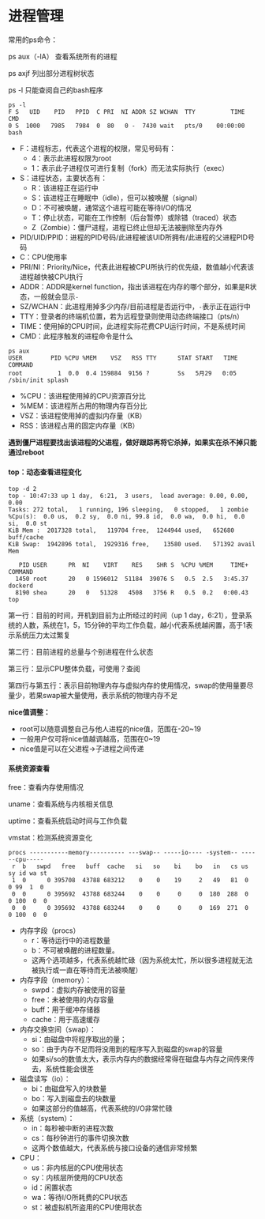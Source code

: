 # 进程管理

常用的ps命令：

ps aux（-lA）	查看系统所有的进程

ps axjf			列出部分进程树状态

ps -l				只能查阅自己的bash程序

```
ps -l
F S   UID    PID   PPID  C PRI  NI ADDR SZ WCHAN  TTY          TIME CMD
0 S  1000   7985   7984  0  80   0 -  7430 wait   pts/0    00:00:00 bash
```

- F：进程标志，代表这个进程的权限，常见号码有：
  - 4：表示此进程权限为root
  - 1：表示此子进程仅可进行复制（fork）而无法实际执行（exec）
- S：进程状态，主要状态有：
  - R：该进程正在运行中
  - S：该进程正在睡眠中（idle），但可以被唤醒（signal）
  - D：不可被唤醒，通常这个进程可能在等待I/O的情况
  - T：停止状态，可能在工作控制（后台暂停）或除错（traced）状态
  - Z（Zombie）：僵尸进程，进程已终止但却无法被删除至内存外
- PID/UID/PPID：进程的PID号码/此进程被该UID所拥有/此进程的父进程PID号码
- C：CPU使用率
- PRI/NI：Priority/Nice，代表此进程被CPU所执行的优先级，数值越小代表该进程越快被CPU执行
- ADDR：ADDR是kernel function，指出该进程在内存的哪个部分，如果是R状态，一般就会显示`-`
- SZ/WCHAN：此进程用掉多少内存/目前进程是否运行中，`-`表示正在运行中
- TTY：登录者的终端机位置，若为远程登录则使用动态终端接口（pts/n）
- TIME：使用掉的CPU时间，此进程实际花费CPU运行时间，不是系统时间
- CMD：此程序触发的进程命令是什么

```
ps aux
USER        PID %CPU %MEM    VSZ   RSS TTY      STAT START   TIME COMMAND
root          1  0.0  0.4 159884  9156 ?        Ss   5月29   0:05 /sbin/init splash
```

- %CPU：该进程使用掉的CPU资源百分比
- %MEM：该进程所占用的物理内存百分比
- VSZ：该进程使用掉的虚拟内存量（KB）
- RSS：该进程占用的固定内存量（KB）

**遇到僵尸进程要找出该进程的父进程，做好跟踪再将它杀掉，如果实在杀不掉只能通过reboot**

#### top：动态查看进程变化

```
top -d 2
top - 10:47:33 up 1 day,  6:21,  3 users,  load average: 0.00, 0.00, 0.00
Tasks: 272 total,   1 running, 196 sleeping,   0 stopped,   1 zombie
%Cpu(s):  0.0 us,  0.2 sy,  0.0 ni, 99.8 id,  0.0 wa,  0.0 hi,  0.0 si,  0.0 st
KiB Mem :  2017328 total,   119704 free,  1244944 used,   652680 buff/cache
KiB Swap:  1942896 total,  1929316 free,    13580 used.   571392 avail Mem 

   PID USER      PR  NI    VIRT    RES    SHR S  %CPU %MEM     TIME+ COMMAND                                                                    
  1450 root      20   0 1596012  51184  39076 S   0.5  2.5   3:45.37 dockerd                                                                    
  8190 shea      20   0   51328   4508   3756 R   0.5  0.2   0:00.43 top      
```

第一行：目前的时间，开机到目前为止所经过的时间（up 1 day，6:21），登录系统的人数，系统在1，5，15分钟的平均工作负载，越小代表系统越闲置，高于1表示系统压力太过繁复

第二行：目前进程的总量与个别进程在什么状态

第三行：显示CPU整体负载，可使用？查阅

第四行与第五行：表示目前物理内存与虚拟内存的使用情况，swap的使用量要尽量少，若果swap被大量使用，表示系统的物理内存不足

**nice值调整：**

- root可以随意调整自己与他人进程的nice值，范围在-20~19
- 一般用户仅可将nice值越调越高，范围在0~19
- nice值是可以在父进程→子进程之间传递

#### 系统资源查看

free：查看内存使用情况

uname：查看系统与内核相关信息

uptime：查看系统启动时间与工作负载

vmstat：检测系统资源变化

```
procs -----------memory---------- ---swap-- -----io---- -system-- ------cpu-----
 r  b   swpd   free   buff  cache   si   so    bi    bo   in   cs us sy id wa st
 1  0      0 395708  43788 683212    0    0    19     2   49   81  0  0 99  1  0
 0  0      0 395692  43788 683244    0    0     0     0  180  288  0  0 100  0  0
 0  0      0 395692  43788 683244    0    0     0     0  169  271  0  0 100  0  0
```

- 内存字段（procs）
  - r：等待运行中的进程数量
  - b：不可被唤醒的进程数量。
  - 这两个选项越多，代表系统越忙碌（因为系统太忙，所以很多进程就无法被执行或一直在等待而无法被唤醒）
- 内存字段（memory）：
  - swpd：虚拟内存被使用的容量
  - free：未被使用的内存容量
  - buff：用于缓冲存储器
  - cache：用于高速缓存
- 内存交换空间（swap）：
  - si：由磁盘中将程序取出的量；
  - so：由于内存不足而将没用到的程序写入到磁盘的swap的容量
  - 如果si/so的数值太大，表示内存内的数据经常得在磁盘与内存之间传来传去，系统性能会很差
- 磁盘读写（io）：
  - bi：由磁盘写入的块数量
  - bo：写入到磁盘去的块数量
  - 如果这部分的值越高，代表系统的I/O非常忙碌
- 系统（system）：
  - in：每秒被中断的进程次数
  - cs：每秒钟进行的事件切换次数
  - 这两个数值越大，代表系统与接口设备的通信非常频繁
- CPU：
  - us：非内核层的CPU使用状态
  - sy：内核层所使用的CPU状态
  - id：闲置状态
  - wa：等待I/O所耗费的CPU状态
  - st：被虚拟机所盗用的CPU使用状态

